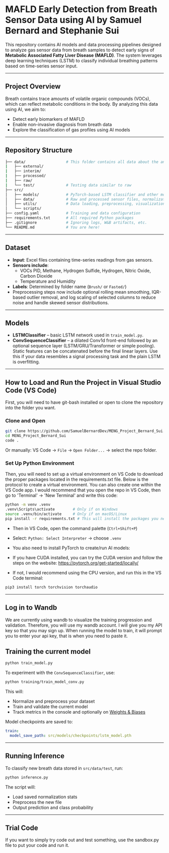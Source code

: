 # MAFLD Early Detection from Breath Sensor Data using AI by Samuel Bernard and Stephanie Sui

This repository contains AI models and data processing pipelines designed to analyze gas sensor data from breath samples to detect early signs of **Metabolic Associated Fatty Liver Disease (MAFLD)**. The system leverages deep learning techniques (LSTM) to classify individual breathing patterns based on time-series sensor input.

---

## Project Overview

Breath contains trace amounts of volatile organic compounds (VOCs), which can reflect metabolic conditions in the body. By analyzing this data using AI, we aim to:

- Detect early biomarkers of MAFLD
- Enable non-invasive diagnosis from breath data
- Explore the classification of gas profiles using AI models

---

## Repository Structure

```bash
├── data/                  # This folder contains all data about the analysis
|   ├── external/
|   ├── interim/
|   ├── processed/
|   ├── raw/
|   └── test/              # Testing data similar to raw
├── src/
│   ├── models/            # PyTorch-based LSTM classifier and other models
│   ├── data/              # Raw and processed sensor files, normalization.json file
│   ├── utils/             # Data loading, preprocessing, visualization
│   └── scripts/
├── config.yaml            # Training and data configuration
├── requirements.txt       # All required Python packages
├── .gitignore             # Ignoring logs, W&B artifacts, etc.
└── README.md              # You are here!

```
---

## Dataset

- **Input**: Excel files containing time-series readings from gas sensors.
- **Sensors include**:
  - VOCs PID, Methane, Hydrogen Sulfide, Hydrogen, Nitric Oxide, Carbon Dioxide
  - Temperature and Humidity
- **Labels**: Determined by folder name (`Brush/` or `Fasted/`)
 - Preprocessing steps now include optional rolling mean smoothing, IQR-based
   outlier removal, and log scaling of selected columns to reduce noise and
   handle skewed sensor distributions.

---

## Models

- **LSTMClassifier** – basic LSTM network used in `train_model.py`.
- **ConvSequenceClassifier** – a dilated Conv1d front-end followed by an optional
  sequence layer (LSTM/GRU/Transformer or simple pooling). Static features can be
  concatenated before the final linear layers. Use this if your data resembles a
  signal processing task and the plain LSTM is overfitting.

---


## How to Load and Run the Project in Visual Studio Code (VS Code)
First, you will need to have git-bash installed or open to clone the repository into the folder you want.

### Clone and Open

```bash
git clone https://github.com/SamuelBernardDev/MENG_Project_Bernard_Sui.git
cd MENG_Project_Bernard_Sui
code .
```

Or manually: VS Code → `File` → `Open Folder...` → select the repo folder.

### Set Up Python Environment
Then, you will need to set up a virtual environment on VS Code to download the proper packages located in the requirements.txt file.
Below is the protocol to create a virtual environment. You can also create one within the VS Code app.
I would recommend that you open the repo in VS Code, then go to 'Terminal' → 'New Terminal' and write this code:

```bash
python -m venv .venv
.venv\Scripts\activate        # Only if on Windows
source .venv/bin/activate     # Only if on macOS/Linux
pip install -r requirements.txt # This will install the packages you need to run the code
```

- Then in VS Code, open the command palette (`Ctrl+Shift+P`)
- Select: `Python: Select Interpreter` → choose `.venv`

- You also need to install PyTorch to create/run AI models:
- If you have CUDA installed, you can try the CUDA version and follow the steps on the website: https://pytorch.org/get-started/locally/
- If not, I would recommend using the CPU version, and run this in the VS Code terminal:

```bash
pip3 install torch torchvision torchaudio
```
---
## Log in to Wandb
We are currently using wandb to visualize the training progression and validation.
Therefore, you will use my wandb account. I will give you my API key so that you may sign up.
When running the model to train, it will prompt you to enter your api key, that is when you need to paste it.

## Training the current model

```bash
python train_model.py
```

To experiment with the `ConvSequenceClassifier`, use:

```bash
python training/train_model_conv.py
```

This will:
- Normalize and preprocess your dataset
- Train and validate the current model
- Track metrics in the console and optionally on [Weights & Biases](https://wandb.ai/)

Model checkpoints are saved to:
```yaml
train:
  model_save_path: src/models/checkpoints/lstm_model.pth
```

---

## Running Inference

To classify new breath data stored in `src/data/test`, run:

```bash
python inference.py
```

The script will:
- Load saved normalization stats
- Preprocess the new file
- Output prediction and class probability

---
## Trial Code

If you want to simply try code out and test something, use the sandbox.py file to put your code and run it.
